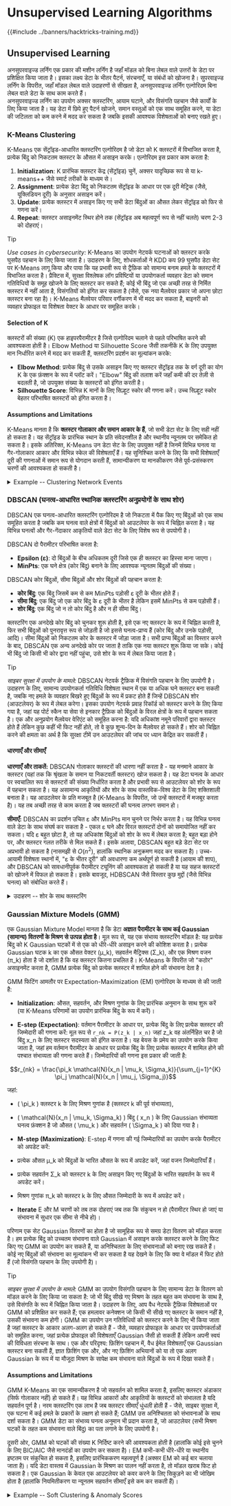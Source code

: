# Unsupervised Learning Algorithms

{{#include ../banners/hacktricks-training.md}}

## Unsupervised Learning

अनसुपरवाइज्ड लर्निंग एक प्रकार की मशीन लर्निंग है जहाँ मॉडल को बिना लेबल वाले उत्तरों के डेटा पर प्रशिक्षित किया जाता है। इसका लक्ष्य डेटा के भीतर पैटर्न, संरचनाएँ, या संबंधों को खोजना है। सुपरवाइज्ड लर्निंग के विपरीत, जहाँ मॉडल लेबल वाले उदाहरणों से सीखता है, अनसुपरवाइज्ड लर्निंग एल्गोरिदम बिना लेबल वाले डेटा के साथ काम करते हैं।  
अनसुपरवाइज्ड लर्निंग का उपयोग अक्सर क्लस्टरिंग, आयाम घटाने, और विसंगति पहचान जैसे कार्यों के लिए किया जाता है। यह डेटा में छिपे हुए पैटर्न खोजने, समान वस्तुओं को एक साथ समूहित करने, या डेटा की जटिलता को कम करने में मदद कर सकता है जबकि इसकी आवश्यक विशेषताओं को बनाए रखते हुए।

### K-Means Clustering

K-Means एक सेंट्रॉइड-आधारित क्लस्टरिंग एल्गोरिदम है जो डेटा को K क्लस्टरों में विभाजित करता है, प्रत्येक बिंदु को निकटतम क्लस्टर के औसत में असाइन करके। एल्गोरिदम इस प्रकार काम करता है:  
1. **Initialization**: K प्रारंभिक क्लस्टर केंद्र (सेंट्रॉइड) चुनें, अक्सर यादृच्छिक रूप से या k-means++ जैसे स्मार्ट तरीकों के माध्यम से।  
2. **Assignment**: प्रत्येक डेटा बिंदु को निकटतम सेंट्रॉइड के आधार पर एक दूरी मेट्रिक (जैसे, यूक्लिडियन दूरी) के अनुसार असाइन करें।  
3. **Update**: प्रत्येक क्लस्टर में असाइन किए गए सभी डेटा बिंदुओं का औसत लेकर सेंट्रॉइड को फिर से गणना करें।  
4. **Repeat**: क्लस्टर असाइनमेंट स्थिर होने तक (सेंट्रॉइड अब महत्वपूर्ण रूप से नहीं चलते) चरण 2-3 को दोहराएं।  

> [!TIP]  
> *Use cases in cybersecurity:* K-Means का उपयोग नेटवर्क घटनाओं को क्लस्टर करके घुसपैठ पहचान के लिए किया जाता है। उदाहरण के लिए, शोधकर्ताओं ने KDD कप 99 घुसपैठ डेटा सेट पर K-Means लागू किया और पाया कि यह प्रभावी रूप से ट्रैफ़िक को सामान्य बनाम हमले के क्लस्टरों में विभाजित करता है। प्रैक्टिस में, सुरक्षा विश्लेषक लॉग प्रविष्टियों या उपयोगकर्ता व्यवहार डेटा को समान गतिविधियों के समूह खोजने के लिए क्लस्टर कर सकते हैं; कोई भी बिंदु जो एक अच्छी तरह से निर्मित क्लस्टर में नहीं आता है, विसंगतियों को इंगित कर सकता है (जैसे, एक नया मैलवेयर प्रकार जो अपना छोटा क्लस्टर बना रहा है)। K-Means मैलवेयर परिवार वर्गीकरण में भी मदद कर सकता है, बाइनरी को व्यवहार प्रोफाइल या विशेषता वेक्टर के आधार पर समूहित करके।  

#### Selection of K  
क्लस्टरों की संख्या (K) एक हाइपरपैरामीटर है जिसे एल्गोरिदम चलाने से पहले परिभाषित करने की आवश्यकता होती है। Elbow Method या Silhouette Score जैसी तकनीकें K के लिए उपयुक्त मान निर्धारित करने में मदद कर सकती हैं, क्लस्टरिंग प्रदर्शन का मूल्यांकन करके:  

- **Elbow Method**: प्रत्येक बिंदु से उसके असाइन किए गए क्लस्टर सेंट्रॉइड तक के वर्ग दूरी का योग K के एक फ़ंक्शन के रूप में प्लॉट करें। "Elbow" बिंदु की तलाश करें जहाँ कमी की दर तेज़ी से बदलती है, जो उपयुक्त संख्या के क्लस्टरों को इंगित करती है।  
- **Silhouette Score**: विभिन्न K मानों के लिए सिल्हूट स्कोर की गणना करें। उच्च सिल्हूट स्कोर बेहतर परिभाषित क्लस्टरों को इंगित करता है।  

#### Assumptions and Limitations

K-Means मानता है कि **क्लस्टर गोलाकार और समान आकार के हैं**, जो सभी डेटा सेट के लिए सही नहीं हो सकता है। यह सेंट्रॉइड के प्रारंभिक स्थान के प्रति संवेदनशील है और स्थानीय न्यूनतम पर समेकित हो सकता है। इसके अतिरिक्त, K-Means उन डेटा सेट के लिए उपयुक्त नहीं है जिनमें विभिन्न घनत्व या गैर-गोलाकार आकार और विभिन्न स्केल की विशेषताएँ हैं। यह सुनिश्चित करने के लिए कि सभी विशेषताएँ दूरी की गणनाओं में समान रूप से योगदान करती हैं, सामान्यीकरण या मानकीकरण जैसे पूर्व-प्रसंस्करण चरणों की आवश्यकता हो सकती है।  

<details>  
<summary>Example -- Clustering Network Events  
</summary>  
नीचे हम नेटवर्क ट्रैफ़िक डेटा का अनुकरण करते हैं और इसे क्लस्टर करने के लिए K-Means का उपयोग करते हैं। मान लीजिए कि हमारे पास कनेक्शन अवधि और बाइट गिनती जैसी विशेषताओं वाले घटनाएँ हैं। हम "सामान्य" ट्रैफ़िक के 3 क्लस्टर और एक छोटे क्लस्टर का निर्माण करते हैं जो एक हमले के पैटर्न का प्रतिनिधित्व करता है। फिर हम K-Means चलाते हैं यह देखने के लिए कि क्या यह उन्हें अलग करता है।
```python
import numpy as np
from sklearn.cluster import KMeans

# Simulate synthetic network traffic data (e.g., [duration, bytes]).
# Three normal clusters and one small attack cluster.
rng = np.random.RandomState(42)
normal1 = rng.normal(loc=[50, 500], scale=[10, 100], size=(500, 2))   # Cluster 1
normal2 = rng.normal(loc=[60, 1500], scale=[8, 200], size=(500, 2))   # Cluster 2
normal3 = rng.normal(loc=[70, 3000], scale=[5, 300], size=(500, 2))   # Cluster 3
attack = rng.normal(loc=[200, 800], scale=[5, 50], size=(50, 2))      # Small attack cluster

X = np.vstack([normal1, normal2, normal3, attack])
# Run K-Means clustering into 4 clusters (we expect it to find the 4 groups)
kmeans = KMeans(n_clusters=4, random_state=0, n_init=10)
labels = kmeans.fit_predict(X)

# Analyze resulting clusters
clusters, counts = np.unique(labels, return_counts=True)
print(f"Cluster labels: {clusters}")
print(f"Cluster sizes: {counts}")
print("Cluster centers (duration, bytes):")
for idx, center in enumerate(kmeans.cluster_centers_):
print(f"  Cluster {idx}: {center}")
```
इस उदाहरण में, K-Means को 4 क्लस्टर खोजने चाहिए। छोटा हमला क्लस्टर (जिसकी अवधि असामान्य रूप से उच्च ~200 है) अपने सामान्य क्लस्टरों से दूरी के कारण अपने स्वयं के क्लस्टर का निर्माण करेगा। हम परिणामों की व्याख्या करने के लिए क्लस्टर के आकार और केंद्रों को प्रिंट करते हैं। एक वास्तविक परिदृश्य में, कोई भी कुछ बिंदुओं के साथ क्लस्टर को संभावित विसंगतियों के रूप में लेबल कर सकता है या इसके सदस्यों की दुर्भावनापूर्ण गतिविधि के लिए जांच कर सकता है।

### हायरार्किकल क्लस्टरिंग

हायरार्किकल क्लस्टरिंग एक हायरार्की बनाता है जो या तो एक बॉटम-अप (एग्लोमेरेटिव) दृष्टिकोण या एक टॉप-डाउन (डिविज़िव) दृष्टिकोण का उपयोग करता है:

1. **एग्लोमेरेटिव (बॉटम-अप)**: प्रत्येक डेटा बिंदु को एक अलग क्लस्टर के रूप में शुरू करें और निकटतम क्लस्टरों को क्रमिक रूप से मर्ज करें जब तक एक ही क्लस्टर न रह जाए या एक रोकने का मानदंड पूरा न हो जाए।
2. **डिविज़िव (टॉप-डाउन)**: सभी डेटा बिंदुओं को एक ही क्लस्टर में शुरू करें और क्रमिक रूप से क्लस्टरों को विभाजित करें जब तक प्रत्येक डेटा बिंदु अपना स्वयं का क्लस्टर न बन जाए या एक रोकने का मानदंड पूरा न हो जाए।

एग्लोमेरेटिव क्लस्टरिंग को इंटर-क्लस्टर दूरी की परिभाषा और मर्ज करने के लिए लिंक क्राइटेरियन की आवश्यकता होती है। सामान्य लिंक विधियों में सिंगल लिंक (दो क्लस्टरों के बीच निकटतम बिंदुओं की दूरी), कम्प्लीट लिंक (दूरस्थ बिंदुओं की दूरी), एवरेज लिंक आदि शामिल हैं, और दूरी मेट्रिक अक्सर यूक्लिडियन होती है। लिंक के चयन से उत्पादित क्लस्टरों का आकार प्रभावित होता है। क्लस्टरों की संख्या K को पूर्व-निर्धारित करने की आवश्यकता नहीं है; आप इच्छित स्तर पर डेंड्रोग्राम को "कट" कर सकते हैं ताकि आवश्यक संख्या में क्लस्टर प्राप्त हो सके।

हायरार्किकल क्लस्टरिंग एक डेंड्रोग्राम उत्पन्न करता है, जो एक पेड़ के समान संरचना है जो विभिन्न स्तरों पर क्लस्टरों के बीच संबंधों को दिखाता है। डेंड्रोग्राम को इच्छित स्तर पर काटा जा सकता है ताकि विशिष्ट संख्या में क्लस्टर प्राप्त हो सकें।

> [!TIP]
> *साइबर सुरक्षा में उपयोग के मामले:* हायरार्किकल क्लस्टरिंग घटनाओं या संस्थाओं को एक पेड़ में व्यवस्थित कर सकती है ताकि संबंधों को देखा जा सके। उदाहरण के लिए, मैलवेयर विश्लेषण में, एग्लोमेरेटिव क्लस्टरिंग व्यवहारात्मक समानता के आधार पर नमूनों को समूहित कर सकती है, जो मैलवेयर परिवारों और विविधताओं की एक हायरार्की प्रकट करती है। नेटवर्क सुरक्षा में, कोई IP ट्रैफ़िक प्रवाह को क्लस्टर कर सकता है और ट्रैफ़िक के उप-समूहों को देखने के लिए डेंड्रोग्राम का उपयोग कर सकता है (जैसे, प्रोटोकॉल द्वारा, फिर व्यवहार द्वारा)। चूंकि आपको पहले से K का चयन करने की आवश्यकता नहीं है, यह नए डेटा का अन्वेषण करते समय उपयोगी है जिसके लिए हमले की श्रेणियों की संख्या अज्ञात है।

#### धारणाएँ और सीमाएँ

हायरार्किकल क्लस्टरिंग किसी विशेष क्लस्टर आकार की धारणा नहीं करती है और नेस्टेड क्लस्टरों को कैप्चर कर सकती है। यह समूहों के बीच वर्गीकरण या संबंधों की खोज के लिए उपयोगी है (जैसे, परिवार उप-समूहों द्वारा मैलवेयर को समूहित करना)। यह निर्धारक है (कोई यादृच्छिक प्रारंभिककरण मुद्दे नहीं)। एक प्रमुख लाभ डेंड्रोग्राम है, जो सभी पैमानों पर डेटा की क्लस्टरिंग संरचना में अंतर्दृष्टि प्रदान करता है - सुरक्षा विश्लेषक एक उपयुक्त कटऑफ तय कर सकते हैं ताकि अर्थपूर्ण क्लस्टरों की पहचान की जा सके। हालाँकि, यह गणनात्मक रूप से महंगा है (आमतौर पर $O(n^2)$ समय या खराब के लिए साधारण कार्यान्वयन) और बहुत बड़े डेटा सेट के लिए व्यवहार्य नहीं है। यह एक लालची प्रक्रिया भी है - एक बार मर्ज या विभाजन हो जाने के बाद, इसे पूर्ववत नहीं किया जा सकता, जो यदि कोई गलती जल्दी होती है तो उप-आदर्श क्लस्टरों की ओर ले जा सकता है। आउटलेयर भी कुछ लिंक रणनीतियों को प्रभावित कर सकते हैं (सिंगल-लिंक "चेनिंग" प्रभाव पैदा कर सकता है जहां क्लस्टर आउटलेयर के माध्यम से लिंक होते हैं)।

<details>
<summary>उदाहरण -- घटनाओं की एग्लोमेरेटिव क्लस्टरिंग
</summary>

हम K-Means उदाहरण से सिंथेटिक डेटा का पुन: उपयोग करेंगे (3 सामान्य क्लस्टर + 1 हमला क्लस्टर) और एग्लोमेरेटिव क्लस्टरिंग लागू करेंगे। हम फिर डेंड्रोग्राम और क्लस्टर लेबल प्राप्त करने का तरीका दर्शाते हैं।
```python
from sklearn.cluster import AgglomerativeClustering
from scipy.cluster.hierarchy import linkage, dendrogram

# Perform agglomerative clustering (bottom-up) on the data
agg = AgglomerativeClustering(n_clusters=None, distance_threshold=0, linkage='ward')
# distance_threshold=0 gives the full tree without cutting (we can cut manually)
agg.fit(X)

print(f"Number of merge steps: {agg.n_clusters_ - 1}")  # should equal number of points - 1
# Create a dendrogram using SciPy for visualization (optional)
Z = linkage(X, method='ward')
# Normally, you would plot the dendrogram. Here we'll just compute cluster labels for a chosen cut:
clusters_3 = AgglomerativeClustering(n_clusters=3, linkage='ward').fit_predict(X)
print(f"Labels with 3 clusters: {np.unique(clusters_3)}")
print(f"Cluster sizes for 3 clusters: {np.bincount(clusters_3)}")
```
</details>

### DBSCAN (घनत्व-आधारित स्थानिक क्लस्टरिंग अनुप्रयोगों के साथ शोर)

DBSCAN एक घनत्व-आधारित क्लस्टरिंग एल्गोरिदम है जो निकटता में पैक किए गए बिंदुओं को एक साथ समूहित करता है जबकि कम घनत्व वाले क्षेत्रों में बिंदुओं को आउटलेयर के रूप में चिह्नित करता है। यह विभिन्न घनत्वों और गैर-गेंदाकार आकृतियों वाले डेटा सेट के लिए विशेष रूप से उपयोगी है।

DBSCAN दो पैरामीटर परिभाषित करता है:
- **Epsilon (ε)**: दो बिंदुओं के बीच अधिकतम दूरी जिसे एक ही क्लस्टर का हिस्सा माना जाएगा।
- **MinPts**: एक घने क्षेत्र (कोर बिंदु) बनाने के लिए आवश्यक न्यूनतम बिंदुओं की संख्या।

DBSCAN कोर बिंदुओं, सीमा बिंदुओं और शोर बिंदुओं की पहचान करता है:
- **कोर बिंदु**: एक बिंदु जिसमें कम से कम MinPts पड़ोसी ε दूरी के भीतर होते हैं।
- **सीमा बिंदु**: एक बिंदु जो एक कोर बिंदु के ε दूरी के भीतर है लेकिन इसमें MinPts से कम पड़ोसी हैं।
- **शोर बिंदु**: एक बिंदु जो न तो कोर बिंदु है और न ही सीमा बिंदु।

क्लस्टरिंग एक अनदेखे कोर बिंदु को चुनकर शुरू होती है, इसे एक नए क्लस्टर के रूप में चिह्नित करती है, फिर सभी बिंदुओं को पुनरावृत्त रूप से जोड़ती है जो इससे घनत्व-प्राप्य हैं (कोर बिंदु और उनके पड़ोसी, आदि)। सीमा बिंदुओं को निकटतम कोर के क्लस्टर में जोड़ा जाता है। सभी प्राप्य बिंदुओं का विस्तार करने के बाद, DBSCAN एक अन्य अनदेखे कोर पर जाता है ताकि एक नया क्लस्टर शुरू किया जा सके। कोई भी बिंदु जो किसी भी कोर द्वारा नहीं पहुंचा, उसे शोर के रूप में लेबल किया जाता है।

> [!TIP]
> *साइबर सुरक्षा में उपयोग के मामले:* DBSCAN नेटवर्क ट्रैफ़िक में विसंगति पहचान के लिए उपयोगी है। उदाहरण के लिए, सामान्य उपयोगकर्ता गतिविधि विशेषता स्थान में एक या अधिक घने क्लस्टर बना सकती है, जबकि नए हमले के व्यवहार बिखरे हुए बिंदुओं के रूप में प्रकट होते हैं जिन्हें DBSCAN शोर (आउटलेयर) के रूप में लेबल करेगा। इसका उपयोग नेटवर्क प्रवाह रिकॉर्ड को क्लस्टर करने के लिए किया गया है, जहां यह पोर्ट स्कैन या सेवा से इनकार ट्रैफ़िक को बिंदुओं के विरल क्षेत्रों के रूप में पहचान सकता है। एक और अनुप्रयोग मैलवेयर वेरिएंट को समूहित करना है: यदि अधिकांश नमूने परिवारों द्वारा क्लस्टर होते हैं लेकिन कुछ कहीं भी फिट नहीं होते, तो वे कुछ शून्य-दिन के मैलवेयर हो सकते हैं। शोर को चिह्नित करने की क्षमता का अर्थ है कि सुरक्षा टीमें उन आउटलेयर की जांच पर ध्यान केंद्रित कर सकती हैं।

#### धारणाएँ और सीमाएँ

**धारणाएँ और ताकतें:** DBSCAN गोलाकार क्लस्टरों की धारणा नहीं करता है - यह मनमाने आकार के क्लस्टर (यहां तक कि श्रृंखला के समान या निकटवर्ती क्लस्टर) खोज सकता है। यह डेटा घनत्व के आधार पर स्वचालित रूप से क्लस्टरों की संख्या निर्धारित करता है और प्रभावी रूप से आउटलेयर को शोर के रूप में पहचान सकता है। यह असामान्य आकृतियों और शोर के साथ वास्तविक-विश्व डेटा के लिए शक्तिशाली बनाता है। यह आउटलेयर के प्रति मजबूत है (K-Means के विपरीत, जो उन्हें क्लस्टरों में मजबूर करता है)। यह तब अच्छी तरह से काम करता है जब क्लस्टरों की घनत्व लगभग समान हो।

**सीमाएँ:** DBSCAN का प्रदर्शन उचित ε और MinPts मान चुनने पर निर्भर करता है। यह विभिन्न घनत्व वाले डेटा के साथ संघर्ष कर सकता है - एकल ε घने और विरल क्लस्टरों दोनों को समायोजित नहीं कर सकता। यदि ε बहुत छोटा है, तो यह अधिकांश बिंदुओं को शोर के रूप में लेबल करता है; बहुत बड़ा होने पर, और क्लस्टर गलत तरीके से मिल सकते हैं। इसके अलावा, DBSCAN बहुत बड़े डेटा सेट पर अप्रभावी हो सकता है (नासमझी से $O(n^2)$, हालांकि स्थानिक अनुक्रमण मदद कर सकता है)। उच्च-आयामी विशेषता स्थानों में, "ε के भीतर दूरी" की अवधारणा कम अर्थपूर्ण हो सकती है (आयाम की शाप), और DBSCAN को सावधानीपूर्वक पैरामीटर ट्यूनिंग की आवश्यकता हो सकती है या यह सहज क्लस्टरों को खोजने में विफल हो सकता है। इसके बावजूद, HDBSCAN जैसे विस्तार कुछ मुद्दों (जैसे विभिन्न घनत्व) को संबोधित करते हैं।

<details>
<summary>उदाहरण -- शोर के साथ क्लस्टरिंग
</summary>
```python
from sklearn.cluster import DBSCAN

# Generate synthetic data: 2 normal clusters and 5 outlier points
cluster1 = rng.normal(loc=[100, 1000], scale=[5, 100], size=(100, 2))
cluster2 = rng.normal(loc=[120, 2000], scale=[5, 100], size=(100, 2))
outliers = rng.uniform(low=[50, 50], high=[180, 3000], size=(5, 2))  # scattered anomalies
data = np.vstack([cluster1, cluster2, outliers])

# Run DBSCAN with chosen eps and MinPts
eps = 15.0   # radius for neighborhood
min_pts = 5  # minimum neighbors to form a dense region
db = DBSCAN(eps=eps, min_samples=min_pts).fit(data)
labels = db.labels_  # cluster labels (-1 for noise)

# Analyze clusters and noise
num_clusters = len(set(labels) - {-1})
num_noise = np.sum(labels == -1)
print(f"DBSCAN found {num_clusters} clusters and {num_noise} noise points")
print("Cluster labels for first 10 points:", labels[:10])
```
In this snippet, we tuned `eps` and `min_samples` to suit our data scale (15.0 in feature units, and requiring 5 points to form a cluster). DBSCAN should find 2 clusters (the normal traffic clusters) and flag the 5 injected outliers as noise. We output the number of clusters vs. noise points to verify this. In a real setting, one might iterate over ε (using a k-distance graph heuristic to choose ε) and MinPts (often set to around the data dimensionality + 1 as a rule of thumb) to find stable clustering results. The ability to explicitly label noise helps separate potential attack data for further analysis.

</details>

### Principal Component Analysis (PCA)

PCA एक **आयाम घटाने** की तकनीक है जो एक नए सेट के आर्थोगोनल अक्ष (प्रधान घटक) खोजती है जो डेटा में अधिकतम विविधता को कैप्चर करती है। सरल शब्दों में, PCA डेटा को एक नए समन्वय प्रणाली पर घुमाता और प्रक्षिप्त करता है ताकि पहला प्रधान घटक (PC1) संभवतः सबसे बड़ी विविधता को समझाए, दूसरा PC (PC2) PC1 के लिए सबसे बड़ी विविधता को समझाए, और इसी तरह। गणितीय रूप से, PCA डेटा के सहसंवेदन मैट्रिक्स के गुणांक वेक्टर की गणना करता है - ये गुणांक वेक्टर प्रधान घटक दिशाएँ हैं, और संबंधित गुणांक मान यह दर्शाते हैं कि प्रत्येक द्वारा समझाई गई विविधता की मात्रा कितनी है। इसका उपयोग अक्सर विशेषता निष्कर्षण, दृश्यता, और शोर कमी के लिए किया जाता है।

ध्यान दें कि यह उपयोगी है यदि डेटा सेट के आयामों में **महत्वपूर्ण रैखिक निर्भरताएँ या सहसंबंध** हैं।

PCA डेटा के प्रधान घटकों की पहचान करके काम करता है, जो अधिकतम विविधता की दिशाएँ होती हैं। PCA में शामिल चरण हैं:
1. **मानकीकरण**: डेटा को केंद्रित करें, औसत को घटाकर और इसे इकाई विविधता में स्केल करके।
2. **सहसंवेदन मैट्रिक्स**: मानकीकृत डेटा के सहसंवेदन मैट्रिक्स की गणना करें ताकि विशेषताओं के बीच संबंधों को समझा जा सके।
3. **गुणांक मान विघटन**: गुणांक मान विघटन को सहसंवेदन मैट्रिक्स पर करें ताकि गुणांक मान और गुणांक वेक्टर प्राप्त हो सकें।
4. **प्रधान घटक चुनें**: गुणांक मानों को अवरोही क्रम में क्रमबद्ध करें और सबसे बड़े गुणांक मानों के लिए शीर्ष K गुणांक वेक्टर चुनें। ये गुणांक वेक्टर नए विशेषता स्थान का निर्माण करते हैं।
5. **डेटा को रूपांतरित करें**: चयनित प्रधान घटकों का उपयोग करके मूल डेटा को नए विशेषता स्थान पर प्रक्षिप्त करें।
PCA का उपयोग डेटा दृश्यता, शोर कमी, और अन्य मशीन लर्निंग एल्गोरिदम के लिए पूर्व-प्रसंस्करण चरण के रूप में व्यापक रूप से किया जाता है। यह डेटा के आयाम को कम करने में मदद करता है जबकि इसकी आवश्यक संरचना को बनाए रखता है।

#### गुणांक मान और गुणांक वेक्टर

गुणांक मान एक स्केलर है जो उसके संबंधित गुणांक वेक्टर द्वारा कैप्चर की गई विविधता की मात्रा को दर्शाता है। एक गुणांक वेक्टर विशेषता स्थान में एक दिशा का प्रतिनिधित्व करता है जिसके साथ डेटा सबसे अधिक भिन्न होता है।

कल्पना करें कि A एक वर्ग मैट्रिक्स है, और v एक गैर-शून्य वेक्टर है ऐसा कि: `A * v = λ * v`
जहाँ:
- A एक वर्ग मैट्रिक्स है जैसे [ [1, 2], [2, 1]] (जैसे, सहसंवेदन मैट्रिक्स)
- v एक गुणांक वेक्टर है (जैसे, [1, 1])

फिर, `A * v = [ [1, 2], [2, 1]] * [1, 1] = [3, 3]` जो गुणांक मान λ होगा गुणांक वेक्टर v के साथ, जिससे गुणांक मान λ = 3 होगा।

#### PCA में गुणांक मान और गुणांक वेक्टर

आइए इसे एक उदाहरण के साथ समझाते हैं। कल्पना करें कि आपके पास 100x100 पिक्सल के चेहरे की ग्रे स्केल तस्वीरों का एक डेटा सेट है। प्रत्येक पिक्सल को एक विशेषता माना जा सकता है, इसलिए आपके पास प्रति छवि 10,000 विशेषताएँ हैं (या प्रति छवि 10000 घटकों का एक वेक्टर)। यदि आप PCA का उपयोग करके इस डेटा सेट के आयाम को कम करना चाहते हैं, तो आप इन चरणों का पालन करेंगे:

1. **मानकीकरण**: डेटा को केंद्रित करें, प्रत्येक विशेषता (पिक्सल) के औसत को डेटा सेट से घटाकर।
2. **सहसंवेदन मैट्रिक्स**: मानकीकृत डेटा के सहसंवेदन मैट्रिक्स की गणना करें, जो यह कैप्चर करता है कि विशेषताएँ (पिक्सल) एक साथ कैसे भिन्न होती हैं।
- ध्यान दें कि दो चर (इस मामले में पिक्सल) के बीच सहसंवेदन यह दर्शाता है कि वे एक साथ कितनी बदलते हैं, इसलिए यहाँ विचार यह है कि यह पता लगाना है कि कौन से पिक्सल एक रैखिक संबंध के साथ एक साथ बढ़ने या घटने की प्रवृत्ति रखते हैं।
- उदाहरण के लिए, यदि पिक्सल 1 और पिक्सल 2 एक साथ बढ़ने की प्रवृत्ति रखते हैं, तो उनके बीच सहसंवेदन सकारात्मक होगा।
- सहसंवेदन मैट्रिक्स एक 10,000x10,000 मैट्रिक्स होगा जहाँ प्रत्येक प्रविष्टि दो पिक्सलों के बीच सहसंवेदन का प्रतिनिधित्व करती है।
3. **गुणांक मान समीकरण हल करें**: हल करने के लिए गुणांक मान समीकरण है `C * v = λ * v` जहाँ C सहसंवेदन मैट्रिक्स है, v गुणांक वेक्टर है, और λ गुणांक मान है। इसे हल करने के लिए निम्नलिखित विधियों का उपयोग किया जा सकता है:
- **गुणांक मान विघटन**: गुणांक मान विघटन को सहसंवेदन मैट्रिक्स पर करें ताकि गुणांक मान और गुणांक वेक्टर प्राप्त हो सकें।
- **सिंगुलर वैल्यू डिकंपोजिशन (SVD)**: वैकल्पिक रूप से, आप डेटा मैट्रिक्स को सिंगुलर मानों और वेक्टरों में विघटित करने के लिए SVD का उपयोग कर सकते हैं, जो प्रधान घटक भी प्रदान कर सकता है।
4. **प्रधान घटक चुनें**: गुणांक मानों को अवरोही क्रम में क्रमबद्ध करें और सबसे बड़े गुणांक मानों के लिए शीर्ष K गुणांक वेक्टर चुनें। ये गुणांक वेक्टर डेटा में अधिकतम विविधता की दिशाओं का प्रतिनिधित्व करते हैं।

> [!TIP]
> *साइबर सुरक्षा में उपयोग के मामले:* सुरक्षा में PCA का एक सामान्य उपयोग विसंगति पहचान के लिए विशेषता कमी है। उदाहरण के लिए, 40+ नेटवर्क मैट्रिक्स (जैसे NSL-KDD विशेषताएँ) के साथ एक घुसपैठ पहचान प्रणाली PCA का उपयोग करके कुछ घटकों में घटा सकती है, डेटा को दृश्यता के लिए संक्षिप्त कर सकती है या क्लस्टरिंग एल्गोरिदम में फीड कर सकती है। विश्लेषक पहले दो प्रधान घटकों के स्थान में नेटवर्क ट्रैफ़िक को प्लॉट कर सकते हैं यह देखने के लिए कि क्या हमले सामान्य ट्रैफ़िक से अलग होते हैं। PCA भी पुनरावृत्त विशेषताओं (जैसे भेजे गए बाइट्स बनाम प्राप्त बाइट्स यदि वे सहसंबंधित हैं) को समाप्त करने में मदद कर सकता है ताकि पहचान एल्गोरिदम अधिक मजबूत और तेज़ हो सकें।

#### धारणाएँ और सीमाएँ

PCA मानता है कि **विविधता के प्रधान अक्ष अर्थपूर्ण हैं** - यह एक रैखिक विधि है, इसलिए यह डेटा में रैखिक सहसंबंधों को कैप्चर करता है। यह असुपरवाइज्ड है क्योंकि यह केवल विशेषता सहसंवेदन का उपयोग करता है। PCA के लाभों में शोर कमी (छोटी विविधता वाले घटक अक्सर शोर से संबंधित होते हैं) और विशेषताओं का डेकोरिलेशन शामिल है। यह मध्यम उच्च आयामों के लिए गणनात्मक रूप से कुशल है और अक्सर अन्य एल्गोरिदम के लिए एक उपयोगी पूर्व-प्रसंस्करण चरण होता है (आयाम की शाप को कम करने के लिए)। एक सीमा यह है कि PCA रैखिक संबंधों तक सीमित है - यह जटिल गैर-रैखिक संरचना को कैप्चर नहीं करेगा (जबकि ऑटोएन्कोडर या t-SNE ऐसा कर सकते हैं)। इसके अलावा, PCA घटकों को मूल विशेषताओं के संदर्भ में व्याख्या करना कठिन हो सकता है (ये मूल विशेषताओं के संयोजन होते हैं)। साइबर सुरक्षा में, एक को सतर्क रहना चाहिए: एक हमला जो केवल एक कम विविधता वाली विशेषता में एक सूक्ष्म परिवर्तन का कारण बनता है, वह शीर्ष PCs में नहीं दिख सकता (क्योंकि PCA विविधता को प्राथमिकता देता है, न कि अनिवार्य रूप से "दिलचस्पता")।

<details>
<summary>उदाहरण -- नेटवर्क डेटा के आयामों को कम करना
</summary>

मान लीजिए कि हमारे पास कई विशेषताओं (जैसे, अवधि, बाइट्स, गिनती) के साथ नेटवर्क कनेक्शन लॉग हैं। हम एक सिंथेटिक 4-आयामी डेटा सेट (विशेषताओं के बीच कुछ सहसंबंध के साथ) उत्पन्न करेंगे और इसे दृश्यता या आगे के विश्लेषण के लिए 2 आयामों में कम करने के लिए PCA का उपयोग करेंगे।
```python
from sklearn.decomposition import PCA

# Create synthetic 4D data (3 clusters similar to before, but add correlated features)
# Base features: duration, bytes (as before)
base_data = np.vstack([normal1, normal2, normal3])  # 1500 points from earlier normal clusters
# Add two more features correlated with existing ones, e.g. packets = bytes/50 + noise, errors = duration/10 + noise
packets = base_data[:, 1] / 50 + rng.normal(scale=0.5, size=len(base_data))
errors = base_data[:, 0] / 10 + rng.normal(scale=0.5, size=len(base_data))
data_4d = np.column_stack([base_data[:, 0], base_data[:, 1], packets, errors])

# Apply PCA to reduce 4D data to 2D
pca = PCA(n_components=2)
data_2d = pca.fit_transform(data_4d)
print("Explained variance ratio of 2 components:", pca.explained_variance_ratio_)
print("Original shape:", data_4d.shape, "Reduced shape:", data_2d.shape)
# We can examine a few transformed points
print("First 5 data points in PCA space:\n", data_2d[:5])
```
यहां हमने पहले के सामान्य ट्रैफ़िक क्लस्टरों को लिया और प्रत्येक डेटा बिंदु को दो अतिरिक्त विशेषताओं (पैकेट और त्रुटियाँ) के साथ विस्तारित किया जो बाइट्स और अवधि के साथ सहसंबंधित हैं। फिर PCA का उपयोग 4 विशेषताओं को 2 प्रमुख घटकों में संकुचित करने के लिए किया जाता है। हम व्याख्यायित विविधता अनुपात प्रिंट करते हैं, जो यह दिखा सकता है कि, कहने के लिए, >95% विविधता 2 घटकों द्वारा कैप्चर की गई है (जिसका अर्थ है कि जानकारी का थोड़ा नुकसान हुआ है)। आउटपुट यह भी दिखाता है कि डेटा आकार (1500, 4) से (1500, 2) में घट रहा है। PCA स्पेस में पहले कुछ बिंदुओं को उदाहरण के रूप में दिया गया है। व्यावहारिक रूप से, कोई डेटा_2डी को प्लॉट कर सकता है ताकि यह दृश्य रूप से जांच सके कि क्या क्लस्टर अलग-अलग हैं। यदि कोई विसंगति मौजूद थी, तो कोई इसे PCA-स्थान में मुख्य क्लस्टर से दूर एक बिंदु के रूप में देख सकता है। इस प्रकार PCA जटिल डेटा को मानव व्याख्या के लिए या अन्य एल्गोरिदम के लिए इनपुट के रूप में प्रबंधनीय रूप में संकुचित करने में मदद करता है।

</details>

### Gaussian Mixture Models (GMM)

एक Gaussian Mixture Model मानता है कि डेटा **अज्ञात पैरामीटर के साथ कई Gaussian (सामान्य) वितरणों के मिश्रण से उत्पन्न होता है**। मूल रूप से, यह एक संभाव्य क्लस्टरिंग मॉडल है: यह प्रत्येक बिंदु को K Gaussian घटकों में से एक को धीरे-धीरे असाइन करने की कोशिश करता है। प्रत्येक Gaussian घटक k का एक औसत वेक्टर (μ_k), सहवर्तन मैट्रिक्स (Σ_k), और एक मिश्रण वजन (π_k) होता है जो दर्शाता है कि वह क्लस्टर कितना प्रचलित है। K-Means के विपरीत जो "कठोर" असाइनमेंट करता है, GMM प्रत्येक बिंदु को प्रत्येक क्लस्टर में शामिल होने की संभावना देता है।

GMM फिटिंग आमतौर पर Expectation-Maximization (EM) एल्गोरिदम के माध्यम से की जाती है:

- **Initialization**: औसत, सहवर्तन, और मिश्रण गुणांक के लिए प्रारंभिक अनुमान के साथ शुरू करें (या K-Means परिणामों का उपयोग प्रारंभिक बिंदु के रूप में करें)।

- **E-step (Expectation)**: वर्तमान पैरामीटर के आधार पर, प्रत्येक बिंदु के लिए प्रत्येक क्लस्टर की जिम्मेदारी की गणना करें: मूल रूप से `r_nk = P(z_k | x_n)` जहां z_k वह अंतर्निहित चर है जो बिंदु x_n के लिए क्लस्टर सदस्यता को इंगित करता है। यह बेयस के प्रमेय का उपयोग करके किया जाता है, जहां हम वर्तमान पैरामीटर के आधार पर प्रत्येक बिंदु के लिए प्रत्येक क्लस्टर में शामिल होने की पश्चात संभाव्यता की गणना करते हैं। जिम्मेदारियों की गणना इस प्रकार की जाती है:
```math
r_{nk} = \frac{\pi_k \mathcal{N}(x_n | \mu_k, \Sigma_k)}{\sum_{j=1}^{K} \pi_j \mathcal{N}(x_n | \mu_j, \Sigma_j)}
```
जहां:
- \( \pi_k \) क्लस्टर k के लिए मिश्रण गुणांक है (क्लस्टर k की पूर्व संभाव्यता),
- \( \mathcal{N}(x_n | \mu_k, \Sigma_k) \) बिंदु \( x_n \) के लिए Gaussian संभाव्यता घनत्व फ़ंक्शन है जो औसत \( \mu_k \) और सहवर्तन \( \Sigma_k \) को दिया गया है।

- **M-step (Maximization)**: E-step में गणना की गई जिम्मेदारियों का उपयोग करके पैरामीटर को अपडेट करें:
- प्रत्येक औसत μ_k को बिंदुओं के भारित औसत के रूप में अपडेट करें, जहां वजन जिम्मेदारियाँ हैं।
- प्रत्येक सहवर्तन Σ_k को क्लस्टर k के लिए असाइन किए गए बिंदुओं के भारित सहवर्तन के रूप में अपडेट करें।
- मिश्रण गुणांक π_k को क्लस्टर k के लिए औसत जिम्मेदारी के रूप में अपडेट करें।

- **Iterate** E और M चरणों को तब तक दोहराएं जब तक कि संकुचन न हो (पैरामीटर स्थिर हो जाएं या संभावना में सुधार एक सीमा से नीचे हो)।

परिणाम एक सेट Gaussian वितरणों का होता है जो सामूहिक रूप से समग्र डेटा वितरण को मॉडल करता है। हम प्रत्येक बिंदु को उच्चतम संभावना वाले Gaussian में असाइन करके क्लस्टर करने के लिए फिट किए गए GMM का उपयोग कर सकते हैं, या अनिश्चितता के लिए संभावनाओं को बनाए रख सकते हैं। कोई नए बिंदुओं की संभावना का मूल्यांकन भी कर सकता है यह देखने के लिए कि क्या वे मॉडल में फिट होते हैं (जो विसंगति पहचान के लिए उपयोगी है)।

> [!TIP]
> *साइबर सुरक्षा में उपयोग के मामले:* GMM का उपयोग विसंगति पहचान के लिए सामान्य डेटा के वितरण को मॉडल करने के लिए किया जा सकता है: जो भी बिंदु सीखे गए मिश्रण के तहत बहुत कम संभावना के साथ है, उसे विसंगति के रूप में चिह्नित किया जाता है। उदाहरण के लिए, आप वैध नेटवर्क ट्रैफ़िक विशेषताओं पर GMM को प्रशिक्षित कर सकते हैं; एक हमलावर कनेक्शन जो किसी भी सीखे गए क्लस्टर के समान नहीं है, उसकी संभावना कम होगी। GMM का उपयोग उन गतिविधियों को क्लस्टर करने के लिए भी किया जाता है जहां क्लस्टर के आकार अलग-अलग हो सकते हैं - जैसे, व्यवहार प्रोफाइल के आधार पर उपयोगकर्ताओं को समूहित करना, जहां प्रत्येक प्रोफाइल की विशेषताएँ Gaussian जैसी हो सकती हैं लेकिन अपनी स्वयं की विविधता संरचना के साथ। एक और परिदृश्य: फ़िशिंग पहचान में, वैध ईमेल विशेषताएँ एक Gaussian क्लस्टर बना सकती हैं, ज्ञात फ़िशिंग एक और, और नए फ़िशिंग अभियानों को या तो एक अलग Gaussian के रूप में या मौजूदा मिश्रण के सापेक्ष कम संभावना वाले बिंदुओं के रूप में दिखा सकते हैं।

#### Assumptions and Limitations

GMM K-Means का एक सामान्यीकरण है जो सहवर्तन को शामिल करता है, इसलिए क्लस्टर अंडाकार (सिर्फ गोलाकार नहीं) हो सकते हैं। यह विभिन्न आकारों और आकृतियों के क्लस्टरों को संभालता है यदि सहवर्तन पूर्ण है। नरम क्लस्टरिंग एक लाभ है जब क्लस्टर सीमाएँ धुंधली होती हैं - जैसे, साइबर सुरक्षा में, एक घटना में कई हमले के प्रकारों के लक्षण हो सकते हैं; GMM उस अनिश्चितता को संभावनाओं के साथ दर्शा सकता है। GMM डेटा का संभाव्य घनत्व अनुमान भी प्रदान करता है, जो आउटलेयर (सभी मिश्रण घटकों के तहत कम संभावना वाले बिंदु) का पता लगाने के लिए उपयोगी है।

दूसरी ओर, GMM को घटकों की संख्या K निर्दिष्ट करने की आवश्यकता होती है (हालांकि कोई इसे चुनने के लिए BIC/AIC जैसे मानदंडों का उपयोग कर सकता है)। EM कभी-कभी धीरे-धीरे या स्थानीय इष्टतम पर संकुचित हो सकता है, इसलिए प्रारंभिककरण महत्वपूर्ण है (अक्सर EM को कई बार चलाया जाता है)। यदि डेटा वास्तव में Gaussian के मिश्रण का पालन नहीं करता है, तो मॉडल खराब फिट हो सकता है। एक Gaussian के केवल एक आउटलेयर को कवर करने के लिए सिकुड़ने का भी जोखिम होता है (हालांकि नियमितीकरण या न्यूनतम सहवर्तन सीमाएँ इसे कम कर सकती हैं)।

<details>
<summary>Example --  Soft Clustering & Anomaly Scores
</summary>
```python
from sklearn.mixture import GaussianMixture

# Fit a GMM with 3 components to the normal traffic data
gmm = GaussianMixture(n_components=3, covariance_type='full', random_state=0)
gmm.fit(base_data)  # using the 1500 normal data points from PCA example

# Print the learned Gaussian parameters
print("GMM means:\n", gmm.means_)
print("GMM covariance matrices:\n", gmm.covariances_)

# Take a sample attack-like point and evaluate it
sample_attack = np.array([[200, 800]])  # an outlier similar to earlier attack cluster
probs = gmm.predict_proba(sample_attack)
log_likelihood = gmm.score_samples(sample_attack)
print("Cluster membership probabilities for sample attack:", probs)
print("Log-likelihood of sample attack under GMM:", log_likelihood)
```
इस कोड में, हम सामान्य ट्रैफ़िक पर 3 गॉसियन के साथ एक GMM को प्रशिक्षित करते हैं (मान लेते हैं कि हमें वैध ट्रैफ़िक के 3 प्रोफाइल पता हैं)। प्रिंट की गई औसत और सहवर्तन इन क्लस्टरों का वर्णन करती हैं (उदाहरण के लिए, एक औसत [50,500] के आसपास हो सकता है जो एक क्लस्टर के केंद्र के लिए है, आदि)। फिर हम एक संदिग्ध कनेक्शन [duration=200, bytes=800] का परीक्षण करते हैं। predict_proba इस बिंदु के 3 क्लस्टरों में से प्रत्येक से संबंधित होने की संभावना देता है - हम उम्मीद करते हैं कि ये संभावनाएँ बहुत कम या अत्यधिक विकृत होंगी क्योंकि [200,800] सामान्य क्लस्टरों से बहुत दूर है। कुल score_samples (लॉग-लाइकलिहुड) प्रिंट किया जाता है; एक बहुत कम मान इंगित करता है कि बिंदु मॉडल में अच्छी तरह से फिट नहीं होता है, इसे एक विसंगति के रूप में चिह्नित करता है। प्रैक्टिस में, कोई लॉग-लाइकलिहुड (या अधिकतम संभावना) पर एक थ्रेशोल्ड सेट कर सकता है यह तय करने के लिए कि क्या एक बिंदु पर्याप्त रूप से असंभावित है कि इसे दुर्भावनापूर्ण माना जाए। इस प्रकार GMM विसंगति पहचान करने का एक सिद्ध तरीका प्रदान करता है और यह भी नरम क्लस्टर प्रदान करता है जो अनिश्चितता को स्वीकार करते हैं।

### Isolation Forest

**Isolation Forest** एक एंसेंबल विसंगति पहचान एल्गोरिदम है जो बिंदुओं को यादृच्छिक रूप से अलग करने के विचार पर आधारित है। सिद्धांत यह है कि विसंगतियाँ कम और भिन्न होती हैं, इसलिए उन्हें सामान्य बिंदुओं की तुलना में अलग करना आसान होता है। एक Isolation Forest कई बाइनरी आइसोलेशन ट्री (यादृच्छिक निर्णय वृक्ष) बनाता है जो डेटा को यादृच्छिक रूप से विभाजित करते हैं। एक वृक्ष में प्रत्येक नोड पर, एक यादृच्छिक विशेषता का चयन किया जाता है और उस विशेषता के लिए डेटा के न्यूनतम और अधिकतम के बीच एक यादृच्छिक विभाजन मान चुना जाता है। यह विभाजन डेटा को दो शाखाओं में विभाजित करता है। वृक्ष को तब तक बढ़ाया जाता है जब तक प्रत्येक बिंदु अपने स्वयं के पत्ते में अलग नहीं हो जाता या अधिकतम वृक्ष ऊँचाई नहीं पहुँच जाती।

विसंगति पहचान इन यादृच्छिक वृक्षों में प्रत्येक बिंदु की पथ लंबाई को देखकर की जाती है - बिंदु को अलग करने के लिए आवश्यक विभाजनों की संख्या। सहज रूप से, विसंगतियाँ (आउटलेयर) जल्दी अलग होने की प्रवृत्ति रखती हैं क्योंकि एक यादृच्छिक विभाजन एक आउटलेयर (जो एक विरल क्षेत्र में होता है) को सामान्य बिंदु की तुलना में अलग करने की अधिक संभावना होती है जो एक घनी क्लस्टर में होता है। Isolation Forest सभी वृक्षों के औसत पथ लंबाई से एक विसंगति स्कोर की गणना करता है: छोटा औसत पथ → अधिक विसंगति। स्कोर आमतौर पर [0,1] पर सामान्यीकृत होते हैं जहाँ 1 का अर्थ है बहुत संभावित विसंगति।

> [!TIP]
> *साइबर सुरक्षा में उपयोग के मामले:* Isolation Forest का सफलतापूर्वक उपयोग घुसपैठ पहचान और धोखाधड़ी पहचान में किया गया है। उदाहरण के लिए, नेटवर्क ट्रैफ़िक लॉग पर एक Isolation Forest को प्रशिक्षित करें जिसमें ज्यादातर सामान्य व्यवहार हो; वन अजीब ट्रैफ़िक (जैसे एक IP जो एक अनसुने पोर्ट का उपयोग करता है या एक असामान्य पैकेट आकार पैटर्न) के लिए छोटे पथ उत्पन्न करेगा, इसे निरीक्षण के लिए चिह्नित करेगा। चूंकि इसे लेबल किए गए हमलों की आवश्यकता नहीं होती है, यह अज्ञात हमले के प्रकारों का पता लगाने के लिए उपयुक्त है। इसे उपयोगकर्ता लॉगिन डेटा पर भी तैनात किया जा सकता है ताकि खाता अधिग्रहण का पता लगाया जा सके (असामान्य लॉगिन समय या स्थान जल्दी अलग हो जाते हैं)। एक उपयोग के मामले में, एक Isolation Forest एक उद्यम की सुरक्षा कर सकता है प्रणाली मैट्रिक्स की निगरानी करके और जब मैट्रिक्स (CPU, नेटवर्क, फ़ाइल परिवर्तनों) का एक संयोजन ऐतिहासिक पैटर्न से बहुत भिन्न दिखता है (छोटे आइसोलेशन पथ) तो एक अलर्ट उत्पन्न करता है।

#### Assumptions and Limitations

**Advantages**: Isolation Forest को वितरण के अनुमान की आवश्यकता नहीं होती है; यह सीधे अलगाव को लक्षित करता है। यह उच्च-आयामी डेटा और बड़े डेटा सेट पर कुशल है (वन बनाने के लिए रैखिक जटिलता $O(n\log n)$) क्योंकि प्रत्येक वृक्ष केवल विशेषताओं और विभाजनों के एक उपसमुच्चय के साथ बिंदुओं को अलग करता है। यह संख्यात्मक विशेषताओं को अच्छी तरह से संभालने की प्रवृत्ति रखता है और यह दूरी-आधारित विधियों की तुलना में तेज हो सकता है जो $O(n^2)$ हो सकती हैं। यह स्वचालित रूप से एक विसंगति स्कोर भी देता है, इसलिए आप अलर्ट के लिए एक थ्रेशोल्ड सेट कर सकते हैं (या अपेक्षित विसंगति अंश के आधार पर स्वचालित रूप से कटऑफ तय करने के लिए एक संदूषण पैरामीटर का उपयोग कर सकते हैं)।

**Limitations**: इसकी यादृच्छिक प्रकृति के कारण, परिणामों में चलनों के बीच थोड़ी भिन्नता हो सकती है (हालांकि पर्याप्त वृक्षों के साथ यह मामूली है)। यदि डेटा में बहुत सारी अप्रासंगिक विशेषताएँ हैं या यदि विसंगतियाँ किसी विशेषता में मजबूत रूप से भिन्न नहीं होती हैं, तो अलगाव प्रभावी नहीं हो सकता है (यादृच्छिक विभाजन सामान्य बिंदुओं को संयोग से अलग कर सकते हैं - हालाँकि कई वृक्षों का औसत लेना इसे कम करता है)। इसके अलावा, Isolation Forest सामान्यतः मानता है कि विसंगतियाँ एक छोटी अल्पसंख्यक हैं (जो आमतौर पर साइबर सुरक्षा परिदृश्यों में सच है)।

<details>
<summary>Example --  Detecting Outliers in Network Logs
</summary>

हम पहले के परीक्षण डेटा सेट (जिसमें सामान्य और कुछ हमले के बिंदु शामिल हैं) का उपयोग करेंगे और देखेंगे कि क्या एक Isolation Forest हमलों को अलग कर सकता है। हम मान लेंगे कि हम ~15% डेटा को विसंगतिपूर्ण मानते हैं (प्रदर्शन के लिए)।
```python
from sklearn.ensemble import IsolationForest

# Combine normal and attack test data from autoencoder example
X_test_if = test_data  # (120 x 2 array with 100 normal and 20 attack points)
# Train Isolation Forest (unsupervised) on the test set itself for demo (in practice train on known normal)
iso_forest = IsolationForest(n_estimators=100, contamination=0.15, random_state=0)
iso_forest.fit(X_test_if)
# Predict anomalies (-1 for anomaly, 1 for normal)
preds = iso_forest.predict(X_test_if)
anomaly_scores = iso_forest.decision_function(X_test_if)  # the higher, the more normal
print("Isolation Forest predicted labels (first 20):", preds[:20])
print("Number of anomalies detected:", np.sum(preds == -1))
print("Example anomaly scores (lower means more anomalous):", anomaly_scores[:5])
```
इस कोड में, हम `IsolationForest` को 100 पेड़ों के साथ स्थापित करते हैं और `contamination=0.15` सेट करते हैं (जिसका अर्थ है कि हम लगभग 15% विसंगतियों की अपेक्षा करते हैं; मॉडल अपने स्कोर थ्रेशोल्ड को इस तरह सेट करेगा कि ~15% बिंदुओं को चिह्नित किया जाए)। हम इसे `X_test_if` पर फिट करते हैं जिसमें सामान्य और हमले के बिंदुओं का मिश्रण होता है (नोट: सामान्यतः आप प्रशिक्षण डेटा पर फिट करते हैं और फिर नए डेटा पर भविष्यवाणी करते हैं, लेकिन यहाँ उदाहरण के लिए हम उसी सेट पर फिट और भविष्यवाणी करते हैं ताकि सीधे परिणाम देख सकें)।

आउटपुट पहले 20 बिंदुओं के लिए पूर्वानुमानित लेबल दिखाता है (जहाँ -1 विसंगति को दर्शाता है)। हम यह भी प्रिंट करते हैं कि कुल मिलाकर कितनी विसंगतियाँ पाई गईं और कुछ उदाहरण विसंगति स्कोर। हम उम्मीद करते हैं कि 120 बिंदुओं में से लगभग 18 को -1 के रूप में लेबल किया जाएगा (क्योंकि संदूषण 15% था)। यदि हमारे 20 हमले के नमूने वास्तव में सबसे अधिक बाहरी हैं, तो उनमें से अधिकांश उन -1 पूर्वानुमानों में दिखाई देने चाहिए। विसंगति स्कोर (Isolation Forest का निर्णय कार्य) सामान्य बिंदुओं के लिए अधिक और विसंगतियों के लिए कम (अधिक नकारात्मक) होता है - हम कुछ मान प्रिंट करते हैं ताकि विभाजन को देख सकें। प्रैक्टिस में, कोई डेटा को स्कोर के अनुसार क्रमबद्ध कर सकता है ताकि शीर्ष बाहरी बिंदुओं को देखा जा सके और उनकी जांच की जा सके। इस प्रकार, Isolation Forest बड़े बिना लेबल वाले सुरक्षा डेटा के माध्यम से छानने और मानव विश्लेषण या आगे की स्वचालित जांच के लिए सबसे असामान्य उदाहरणों को चुनने का एक कुशल तरीका प्रदान करता है।

### t-SNE (t-Distributed Stochastic Neighbor Embedding)

**t-SNE** एक गैर-रेखीय आयाम घटाने की तकनीक है जो विशेष रूप से उच्च-आयामी डेटा को 2 या 3 आयामों में दृश्य बनाने के लिए डिज़ाइन की गई है। यह डेटा बिंदुओं के बीच समानताओं को संयुक्त संभाव्यता वितरण में परिवर्तित करता है और निम्न-आयामी प्रक्षिप्ति में स्थानीय पड़ोसों की संरचना को बनाए रखने की कोशिश करता है। सरल शब्दों में, t-SNE बिंदुओं को (मान लीजिए) 2D में इस तरह रखता है कि समान बिंदु (मूल स्थान में) एक साथ निकटता में आते हैं और असमान बिंदु उच्च संभाव्यता के साथ दूर होते हैं।

एल्गोरिदम के दो मुख्य चरण हैं:

1. **उच्च-आयामी स्थान में जोड़ीदार संबंधों की गणना करें:** प्रत्येक बिंदु के जोड़े के लिए, t-SNE एक संभाव्यता की गणना करता है कि कोई उस जोड़े को पड़ोसी के रूप में चुनेगा (यह प्रत्येक बिंदु पर एक गॉसियन वितरण को केंद्रित करके और दूरी को मापकर किया जाता है - पेर्प्लेक्सिटी पैरामीटर प्रभावी पड़ोसियों की संख्या को प्रभावित करता है)।
2. **निम्न-आयामी (जैसे 2D) स्थान में जोड़ीदार संबंधों की गणना करें:** प्रारंभ में, बिंदुओं को 2D में यादृच्छिक रूप से रखा जाता है। t-SNE इस मानचित्र में दूरी के लिए एक समान संभाव्यता परिभाषित करता है (एक स्टूडेंट t-वितरण कर्नेल का उपयोग करके, जिसमें गॉसियन की तुलना में भारी पूंछ होती है ताकि दूर के बिंदुओं को अधिक स्वतंत्रता मिल सके)।
3. **ग्रेडिएंट डिसेंट:** t-SNE फिर उच्च-D संबंध वितरण और निम्न-D के बीच Kullback–Leibler (KL) विभाजन को न्यूनतम करने के लिए 2D में बिंदुओं को क्रमिक रूप से स्थानांतरित करता है। इससे 2D व्यवस्था उच्च-D संरचना को यथासंभव दर्शाती है - जो बिंदु मूल स्थान में निकट थे वे एक-दूसरे को आकर्षित करेंगे, और जो दूर हैं वे एक-दूसरे को दूर करेंगे, जब तक कि संतुलन नहीं पाया जाता।

परिणाम अक्सर एक दृश्यात्मक रूप से अर्थपूर्ण स्कैटर प्लॉट होता है जहाँ डेटा में क्लस्टर स्पष्ट हो जाते हैं।

> [!TIP]
> *साइबर सुरक्षा में उपयोग के मामले:* t-SNE अक्सर **मानव विश्लेषण के लिए उच्च-आयामी सुरक्षा डेटा को दृश्य बनाने के लिए** उपयोग किया जाता है। उदाहरण के लिए, एक सुरक्षा संचालन केंद्र में, विश्लेषक एक घटना डेटा सेट ले सकते हैं जिसमें दर्जनों विशेषताएँ (पोर्ट नंबर, आवृत्तियाँ, बाइट गिनती, आदि) होती हैं और t-SNE का उपयोग करके 2D प्लॉट उत्पन्न कर सकते हैं। हमले इस प्लॉट में अपने स्वयं के क्लस्टर बना सकते हैं या सामान्य डेटा से अलग हो सकते हैं, जिससे उन्हें पहचानना आसान हो जाता है। इसे मैलवेयर डेटा सेट पर लागू किया गया है ताकि मैलवेयर परिवारों के समूहों को देखा जा सके या नेटवर्क घुसपैठ डेटा पर जहाँ विभिन्न हमले के प्रकार स्पष्ट रूप से क्लस्टर होते हैं, आगे की जांच को मार्गदर्शन करते हैं। मूल रूप से, t-SNE एक ऐसा तरीका प्रदान करता है जिससे साइबर डेटा में संरचना देखी जा सके जो अन्यथा अस्पष्ट होती।

#### धारणाएँ और सीमाएँ

t-SNE पैटर्न की दृश्य खोज के लिए महान है। यह क्लस्टर, उपक्लस्टर, और विसंगतियों को प्रकट कर सकता है जो अन्य रेखीय विधियाँ (जैसे PCA) नहीं कर सकतीं। इसका उपयोग साइबर सुरक्षा अनुसंधान में जटिल डेटा जैसे मैलवेयर व्यवहार प्रोफाइल या नेटवर्क ट्रैफ़िक पैटर्न को दृश्य बनाने के लिए किया गया है। क्योंकि यह स्थानीय संरचना को बनाए रखता है, यह प्राकृतिक समूहों को दिखाने में अच्छा है।

हालांकि, t-SNE गणनात्मक रूप से भारी है (लगभग $O(n^2)$) इसलिए यह बहुत बड़े डेटा सेट के लिए सैंपलिंग की आवश्यकता हो सकती है। इसमें हाइपरपैरामीटर (पेर्प्लेक्सिटी, लर्निंग रेट, पुनरावृत्तियाँ) भी होते हैं जो आउटपुट को प्रभावित कर सकते हैं - उदाहरण के लिए, विभिन्न पेर्प्लेक्सिटी मान विभिन्न पैमानों पर क्लस्टर प्रकट कर सकते हैं। t-SNE प्लॉट कभी-कभी गलत तरीके से व्याख्यायित किए जा सकते हैं - मानचित्र में दूरी वैश्विक रूप से सीधे अर्थपूर्ण नहीं होती (यह स्थानीय पड़ोस पर ध्यान केंद्रित करता है, कभी-कभी क्लस्टर कृत्रिम रूप से अच्छी तरह से अलग दिखाई दे सकते हैं)। इसके अलावा, t-SNE मुख्य रूप से दृश्य के लिए है; यह नए डेटा बिंदुओं को बिना पुनर्गणना के प्रक्षिप्त करने का सीधा तरीका प्रदान नहीं करता है, और इसे भविष्यवाणी मॉडलिंग के लिए पूर्व-प्रसंस्करण के रूप में उपयोग करने के लिए नहीं बनाया गया है (UMAP एक विकल्प है जो कुछ इन मुद्दों को तेज गति के साथ संबोधित करता है)।

<details>
<summary>उदाहरण -- नेटवर्क कनेक्शनों का दृश्य बनाना
</summary>

हम t-SNE का उपयोग करके एक बहु-विशेषता डेटा सेट को 2D में घटित करेंगे। उदाहरण के लिए, चलिए पहले के 4D डेटा (जिसमें सामान्य ट्रैफ़िक के 3 प्राकृतिक क्लस्टर थे) को लेते हैं और कुछ विसंगति बिंदुओं को जोड़ते हैं। फिर हम t-SNE चलाते हैं और (वैचारिक रूप से) परिणामों का दृश्य बनाते हैं।
```python
# 1 ─────────────────────────────────────────────────────────────────────
#    Create synthetic 4-D dataset
#      • Three clusters of “normal” traffic (duration, bytes)
#      • Two correlated features: packets & errors
#      • Five outlier points to simulate suspicious traffic
# ──────────────────────────────────────────────────────────────────────
import numpy as np
import matplotlib.pyplot as plt
from sklearn.manifold import TSNE
from sklearn.preprocessing import StandardScaler

rng = np.random.RandomState(42)

# Base (duration, bytes) clusters
normal1 = rng.normal(loc=[50, 500],  scale=[10, 100], size=(500, 2))
normal2 = rng.normal(loc=[60, 1500], scale=[8,  200], size=(500, 2))
normal3 = rng.normal(loc=[70, 3000], scale=[5,  300], size=(500, 2))

base_data = np.vstack([normal1, normal2, normal3])       # (1500, 2)

# Correlated features
packets = base_data[:, 1] / 50 + rng.normal(scale=0.5, size=len(base_data))
errors  = base_data[:, 0] / 10 + rng.normal(scale=0.5, size=len(base_data))

data_4d = np.column_stack([base_data, packets, errors])  # (1500, 4)

# Outlier / attack points
outliers_4d = np.column_stack([
rng.normal(250, 1, size=5),     # extreme duration
rng.normal(1000, 1, size=5),    # moderate bytes
rng.normal(5, 1, size=5),       # very low packets
rng.normal(25, 1, size=5)       # high errors
])

data_viz = np.vstack([data_4d, outliers_4d])             # (1505, 4)

# 2 ─────────────────────────────────────────────────────────────────────
#    Standardize features (recommended for t-SNE)
# ──────────────────────────────────────────────────────────────────────
scaler = StandardScaler()
data_scaled = scaler.fit_transform(data_viz)

# 3 ─────────────────────────────────────────────────────────────────────
#    Run t-SNE to project 4-D → 2-D
# ──────────────────────────────────────────────────────────────────────
tsne = TSNE(
n_components=2,
perplexity=30,
learning_rate='auto',
init='pca',
random_state=0
)
data_2d = tsne.fit_transform(data_scaled)
print("t-SNE output shape:", data_2d.shape)  # (1505, 2)

# 4 ─────────────────────────────────────────────────────────────────────
#    Visualize: normal traffic vs. outliers
# ──────────────────────────────────────────────────────────────────────
plt.figure(figsize=(8, 6))
plt.scatter(
data_2d[:-5, 0], data_2d[:-5, 1],
label="Normal traffic",
alpha=0.6,
s=10
)
plt.scatter(
data_2d[-5:, 0], data_2d[-5:, 1],
label="Outliers / attacks",
alpha=0.9,
s=40,
marker="X",
edgecolor='k'
)

plt.title("t-SNE Projection of Synthetic Network Traffic")
plt.xlabel("t-SNE component 1")
plt.ylabel("t-SNE component 2")
plt.legend()
plt.tight_layout()
plt.show()
```
यहाँ हमने अपने पिछले 4D सामान्य डेटासेट को कुछ चरम आउटलेयर के साथ मिलाया है (आउटलेयर में एक विशेषता ("अवधि") बहुत उच्च सेट की गई है, आदि, एक अजीब पैटर्न का अनुकरण करने के लिए)। हम 30 की सामान्य पेरीप्लेक्सिटी के साथ t-SNE चलाते हैं। आउटपुट data_2d का आकार (1505, 2) है। हम वास्तव में इस पाठ में प्लॉट नहीं करेंगे, लेकिन अगर हम करते, तो हम शायद 3 सामान्य क्लस्टरों के लिए तीन तंग क्लस्टर देखने की उम्मीद करते, और 5 आउटलेयर उन क्लस्टरों से दूर एकल बिंदुओं के रूप में दिखाई देंगे। एक इंटरएक्टिव वर्कफ़्लो में, हम बिंदुओं को उनके लेबल (सामान्य या कौन सा क्लस्टर, बनाम विसंगति) द्वारा रंगीन कर सकते हैं ताकि इस संरचना की पुष्टि की जा सके। लेबल के बिना भी, एक विश्लेषक उन 5 बिंदुओं को 2D प्लॉट पर खाली स्थान में बैठे हुए देख सकता है और उन्हें चिह्नित कर सकता है। यह दिखाता है कि t-SNE साइबरसिक्योरिटी डेटा में दृश्य विसंगति पहचान और क्लस्टर निरीक्षण के लिए एक शक्तिशाली सहायक हो सकता है, जो ऊपर दिए गए स्वचालित एल्गोरिदम को पूरा करता है।

</details>

### HDBSCAN (शोर के साथ अनुप्रयोगों का पदानुक्रम घनत्व-आधारित स्थानिक क्लस्टरिंग)

**HDBSCAN** DBSCAN का एक विस्तार है जो एकल वैश्विक `eps` मान चुनने की आवश्यकता को समाप्त करता है और **विभिन्न घनत्व** के क्लस्टरों को पुनर्प्राप्त करने में सक्षम है, घनत्व-सम्बंधित घटकों का एक पदानुक्रम बनाकर और फिर उसे संकुचित करके। वनीला DBSCAN की तुलना में यह आमतौर पर

* अधिक सहज क्लस्टर निकालता है जब कुछ क्लस्टर घने होते हैं और अन्य विरल होते हैं,
* केवल एक वास्तविक हाइपर-पैरामीटर (`min_cluster_size`) और एक समझदारी से डिफ़ॉल्ट होता है,
* प्रत्येक बिंदु को एक क्लस्टर-मेंबरशिप *संभावना* और एक **आउटलेयर स्कोर** (`outlier_scores_`) देता है, जो खतरे-शिकार डैशबोर्ड के लिए अत्यंत उपयोगी है।

> [!TIP]
> *साइबरसिक्योरिटी में उपयोग के मामले:* HDBSCAN आधुनिक खतरे-शिकार पाइपलाइनों में बहुत लोकप्रिय है - आप इसे अक्सर व्यावसायिक XDR सूट के साथ भेजे गए नोटबुक-आधारित शिकार प्लेबुक में देखेंगे। एक व्यावहारिक नुस्खा HTTP बीकनिंग ट्रैफ़िक को IR के दौरान क्लस्टर करना है: उपयोगकर्ता-एजेंट, अंतराल और URI लंबाई अक्सर कई तंग समूहों का निर्माण करते हैं जो वैध सॉफ़्टवेयर अपडेटर्स के रूप में होते हैं जबकि C2 बीकन छोटे कम-घनत्व क्लस्टरों के रूप में या शुद्ध शोर के रूप में रहते हैं।

<details>
<summary>उदाहरण - बीकनिंग C2 चैनलों को खोजना</summary>
```python
import pandas as pd
from hdbscan import HDBSCAN
from sklearn.preprocessing import StandardScaler

# df has features extracted from proxy logs
features = [
"avg_interval",      # seconds between requests
"uri_length_mean",   # average URI length
"user_agent_entropy" # Shannon entropy of UA string
]
X = StandardScaler().fit_transform(df[features])

hdb = HDBSCAN(min_cluster_size=15,  # at least 15 similar beacons to be a group
metric="euclidean",
prediction_data=True)
labels = hdb.fit_predict(X)

df["cluster"] = labels
# Anything with label == -1 is noise → inspect as potential C2
suspects = df[df["cluster"] == -1]
print("Suspect beacon count:", len(suspects))
```
</details>

---

### मजबूती और सुरक्षा पर विचार – ज़हर देना और प्रतिकूल हमले (2023-2025)

हाल के काम ने दिखाया है कि **अवशिष्ट शिक्षार्थी सक्रिय हमलावरों के प्रति *प्रतिरक्षित* नहीं हैं**:

* **असामान्यताओं के खिलाफ डेटा-ज़हर देना।**  चेन *et al.* (IEEE S&P 2024) ने प्रदर्शित किया कि 3% तैयार किए गए ट्रैफ़िक को जोड़ने से Isolation Forest और ECOD का निर्णय सीमा बदल सकती है, जिससे असली हमले सामान्य लगते हैं। लेखकों ने एक ओपन-सोर्स PoC (`udo-poison`) जारी किया जो स्वचालित रूप से ज़हर बिंदुओं का संश्लेषण करता है।
* **क्लस्टरिंग मॉडलों में बैकडोरिंग।**  *BadCME* तकनीक (BlackHat EU 2023) एक छोटे ट्रिगर पैटर्न को स्थापित करती है; जब भी वह ट्रिगर प्रकट होता है, एक K-Means-आधारित डिटेक्टर चुपचाप घटना को "सौम्य" क्लस्टर के अंदर रखता है।
* **DBSCAN/HDBSCAN से बचाव।**  KU Leuven से 2025 का एक शैक्षणिक प्री-प्रिंट दिखाता है कि एक हमलावर बीकनिंग पैटर्न तैयार कर सकता है जो जानबूझकर घनत्व के अंतराल में गिरता है, प्रभावी रूप से *शोर* लेबल के अंदर छिपता है।

जो उपाय लोकप्रिय हो रहे हैं:

1. **मॉडल स्वच्छता / TRIM।**  हर पुनः प्रशिक्षण युग से पहले, 1-2% उच्चतम-हानि बिंदुओं को त्यागें (छंटनी अधिकतम संभावना) ताकि ज़हर देना नाटकीय रूप से कठिन हो जाए।
2. **सहमति एन्सेम्बलिंग।**  कई विषम डिटेक्टरों (जैसे, Isolation Forest + GMM + ECOD) को मिलाएं और यदि *कोई भी* मॉडल एक बिंदु को चिह्नित करता है तो एक चेतावनी उठाएं। अनुसंधान से पता चलता है कि इससे हमलावर की लागत >10× बढ़ जाती है।
3. **क्लस्टरिंग के लिए दूरी-आधारित रक्षा।**  `k` विभिन्न यादृच्छिक बीजों के साथ क्लस्टर फिर से गणना करें और उन बिंदुओं को अनदेखा करें जो लगातार क्लस्टरों को बदलते हैं।

---

### आधुनिक ओपन-सोर्स उपकरण (2024-2025)

* **PyOD 2.x** (मई 2024 में जारी) ने *ECOD*, *COPOD* और GPU-त्वरित *AutoFormer* डिटेक्टर जोड़े।  अब यह एक `benchmark` उप-कमांड के साथ आता है जो आपको **एक लाइन कोड** के साथ अपने डेटासेट पर 30+ एल्गोरिदम की तुलना करने की अनुमति देता है:
```bash
pyod benchmark --input logs.csv --label attack --n_jobs 8
```
* **Anomalib v1.5** (फरवरी 2025) दृष्टि पर केंद्रित है लेकिन इसमें एक सामान्य **PatchCore** कार्यान्वयन भी है - स्क्रीनशॉट-आधारित फ़िशिंग पृष्ठ पहचान के लिए उपयोगी।
* **scikit-learn 1.5** (नवंबर 2024) अंततः नए `cluster.HDBSCAN` रैपर के माध्यम से *HDBSCAN* के लिए `score_samples` को उजागर करता है, इसलिए आपको Python 3.12 पर होने पर बाहरी योगदान पैकेज की आवश्यकता नहीं है।

<details>
<summary>त्वरित PyOD उदाहरण – ECOD + Isolation Forest एन्सेम्बल</summary>
```python
from pyod.models import ECOD, IForest
from pyod.utils.data import generate_data, evaluate_print
from pyod.utils.example import visualize

X_train, y_train, X_test, y_test = generate_data(
n_train=5000, n_test=1000, n_features=16,
contamination=0.02, random_state=42)

models = [ECOD(), IForest()]

# majority vote – flag if any model thinks it is anomalous
anomaly_scores = sum(m.fit(X_train).decision_function(X_test) for m in models) / len(models)

evaluate_print("Ensemble", y_test, anomaly_scores)
```
</details>

## संदर्भ

- [HDBSCAN – हाइरार्किकल डेंसिटी-आधारित क्लस्टरिंग](https://github.com/scikit-learn-contrib/hdbscan)
- चेन, एक्स. *et al.* “अनसुपरवाइज्ड एनॉमली डिटेक्शन की डेटा पॉइज़निंग के प्रति संवेदनशीलता।” *IEEE सुरक्षा और गोपनीयता पर संगोष्ठी*, 2024.



{{#include ../banners/hacktricks-training.md}}
